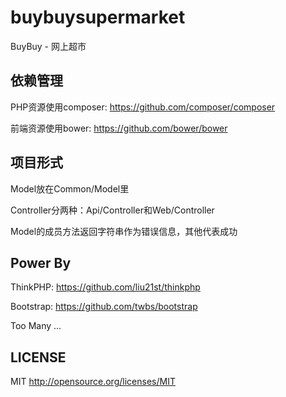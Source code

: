 # buybuysupermarket

BuyBuy - 网上超市

## 依赖管理

PHP资源使用composer:    https://github.com/composer/composer

前端资源使用bower:      https://github.com/bower/bower

## 项目形式

Model放在Common/Model里

Controller分两种：Api/Controller和Web/Controller

Model的成员方法返回字符串作为错误信息，其他代表成功

## Power By

ThinkPHP:               https://github.com/liu21st/thinkphp

Bootstrap:              https://github.com/twbs/bootstrap

Too Many ...

## LICENSE

MIT     http://opensource.org/licenses/MIT
